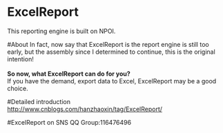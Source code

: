 # ExcelReport
This reporting engine is built on NPOI.

#About
In fact, now say that ExcelReport is the report engine is still too early, but the assembly since I determined to continue, this is the original intention!
<br/><br/>
<B>So now, what ExcelReport can do for you?</B><br/>
If you have the demand, export data to Excel, ExcelReport may be a good choice.

#Detailed introduction
<a>http://www.cnblogs.com/hanzhaoxin/tag/ExcelReport/</a>

#ExcelReport on SNS
QQ Group:116476496



